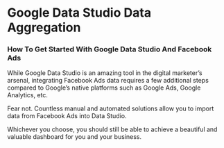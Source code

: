# Google Data Studio Data Aggregation

### **How To Get Started With Google Data Studio And Facebook Ads**

While Google Data Studio is an amazing tool in the digital marketer’s arsenal, integrating Facebook Ads data requires a few additional steps compared to Google’s native platforms such as Google Ads, Google Analytics, etc.

Fear not. Countless manual and automated solutions allow you to import data from Facebook Ads into Data Studio.

Whichever you choose, you should still be able to achieve a beautiful and valuable dashboard for you and your business.

